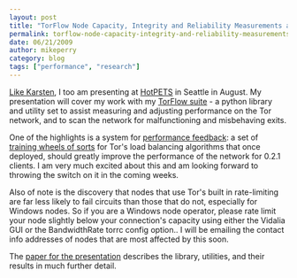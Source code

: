 ```yaml
---
layout: post
title: "TorFlow Node Capacity, Integrity and Reliability Measurements at HotPETS"
permalink: torflow-node-capacity-integrity-and-reliability-measurements-hotpets
date: 06/21/2009
author: mikeperry
category: blog
tags: ["performance", "research"]
---
```


[Like Karsten](https://blog.torproject.org/blog/measuring-tor-network-public-directory-information), I too am presenting at [HotPETS](http://petsymposium.org/2009/hotpets.php) in Seattle in August. My presentation will cover my work with my [TorFlow suite](https://svn.torproject.org/svn/torflow/trunk/) - a python library and utility set to assist measuring and adjusting performance on the Tor network, and to scan the network for malfunctioning and misbehaving exits.

One of the highlights is a system for [performance feedback](https://git.torproject.org/checkout/tor/master/doc/spec/proposals/160-bandwidth-offset.txt): a set of [training wheels of sorts](https://git.torproject.org/checkout/tor/master/doc/spec/proposals/161-computing-bandwidth-adjustments.txt) for Tor's load balancing algorithms that once deployed, should greatly improve the performance of the network for 0.2.1 clients. I am very much excited about this and am looking forward to throwing the switch on it in the coming weeks.

Also of note is the discovery that nodes that use Tor's built in rate-limiting are far less likely to fail circuits than those that do not, especially for Windows nodes. So if you are a Windows node operator, please rate limit your node slightly below your connection's capacity using either the Vidalia GUI or the BandwidthRate torrc config option.. I will be emailing the contact info addresses of nodes that are most affected by this soon.

The [paper for the presentation](http://fscked.org/talks/TorFlow-HotPETS-final.pdf) describes the library, utilities, and their results in much further detail.

